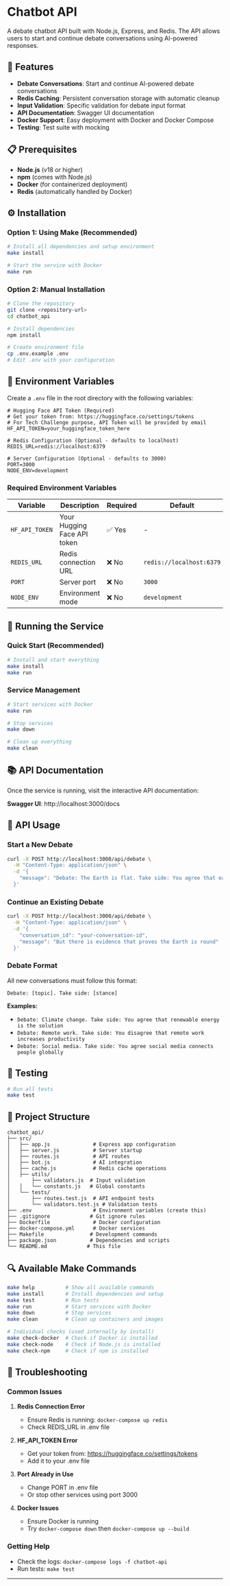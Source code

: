 # Chatbot API

A debate chatbot API built with Node.js, Express, and Redis. The API allows users to start and continue debate conversations using AI-powered responses.

## 🚀 Features

- **Debate Conversations**: Start and continue AI-powered debate conversations
- **Redis Caching**: Persistent conversation storage with automatic cleanup
- **Input Validation**: Specific validation for debate input format
- **API Documentation**: Swagger UI documentation
- **Docker Support**: Easy deployment with Docker and Docker Compose
- **Testing**: Test suite with mocking

## 📋 Prerequisites

- **Node.js** (v18 or higher)
- **npm** (comes with Node.js)
- **Docker** (for containerized deployment)
- **Redis** (automatically handled by Docker)

## ⚙️ Installation

### Option 1: Using Make (Recommended)

```bash
# Install all dependencies and setup environment
make install

# Start the service with Docker
make run
```

### Option 2: Manual Installation

```bash
# Clone the repository
git clone <repository-url>
cd chatbot_api

# Install dependencies
npm install

# Create environment file
cp .env.example .env
# Edit .env with your configuration
```

## 🔧 Environment Variables

Create a `.env` file in the root directory with the following variables:

```env
# Hugging Face API Token (Required)
# Get your token from: https://huggingface.co/settings/tokens
# For Tech Challenge purpose, API Token will be provided by email
HF_API_TOKEN=your_huggingface_token_here

# Redis Configuration (Optional - defaults to localhost)
REDIS_URL=redis://localhost:6379

# Server Configuration (Optional - defaults to 3000)
PORT=3000
NODE_ENV=development
```

### Required Environment Variables

| Variable | Description | Required | Default |
|----------|-------------|----------|---------|
| `HF_API_TOKEN` | Your Hugging Face API token | ✅ Yes | - |
| `REDIS_URL` | Redis connection URL | ❌ No | `redis://localhost:6379` |
| `PORT` | Server port | ❌ No | `3000` |
| `NODE_ENV` | Environment mode | ❌ No | `development` |

## 🚀 Running the Service

### Quick Start (Recommended)
```bash
# Install and start everything
make install
make run
```

### Service Management
```bash
# Start services with Docker
make run

# Stop services
make down

# Clean up everything
make clean
```

## 📚 API Documentation

Once the service is running, visit the interactive API documentation:

**Swagger UI**: http://localhost:3000/docs

## 🔧 API Usage

### Start a New Debate

```bash
curl -X POST http://localhost:3000/api/debate \
  -H "Content-Type: application/json" \
  -d '{
    "message": "Debate: The Earth is flat. Take side: You agree that earth is flat"
  }'
```

### Continue an Existing Debate

```bash
curl -X POST http://localhost:3000/api/debate \
  -H "Content-Type: application/json" \
  -d '{
    "conversation_id": "your-conversation-id",
    "message": "But there is evidence that proves the Earth is round"
  }'
```

### Debate Format

All new conversations must follow this format:
```
Debate: [topic]. Take side: [stance]
```

**Examples:**
- `Debate: Climate change. Take side: You agree that renewable energy is the solution`
- `Debate: Remote work. Take side: You disagree that remote work increases productivity`
- `Debate: Social media. Take side: You agree social media connects people globally`

## 🧪 Testing

```bash
# Run all tests
make test
```

## 📁 Project Structure

```
chatbot_api/
├── src/
│   ├── app.js              # Express app configuration
│   ├── server.js           # Server startup
│   ├── routes.js           # API routes
│   ├── bot.js              # AI integration
│   ├── cache.js            # Redis cache operations
│   ├── utils/
│       ├── validators.js  # Input validation
│   │   └── constants.js   # Global constants
│   └── tests/
│       ├── routes.test.js  # API endpoint tests
│       └── validators.test.js # Validation tests
├── .env                    # Environment variables (create this)
├── .gitignore             # Git ignore rules
├── Dockerfile              # Docker configuration
├── docker-compose.yml      # Docker services
├── Makefile               # Development commands
├── package.json           # Dependencies and scripts
└── README.md             # This file
```

## 🔍 Available Make Commands

```bash
make help          # Show all available commands
make install       # Install dependencies and setup
make test          # Run tests
make run           # Start services with Docker
make down          # Stop services
make clean         # Clean up containers and images

# Individual checks (used internally by install)
make check-docker  # Check if Docker is installed
make check-node    # Check if Node.js is installed
make check-npm     # Check if npm is installed
```

## 🚨 Troubleshooting

### Common Issues

1. **Redis Connection Error**
   - Ensure Redis is running: `docker-compose up redis`
   - Check REDIS_URL in .env file

2. **HF_API_TOKEN Error**
   - Get your token from: https://huggingface.co/settings/tokens
   - Add it to your .env file

3. **Port Already in Use**
   - Change PORT in .env file
   - Or stop other services using port 3000

4. **Docker Issues**
   - Ensure Docker is running
   - Try `docker-compose down` then `docker-compose up --build`

### Getting Help

- Check the logs: `docker-compose logs -f chatbot-api`
- Run tests: `make test`
---